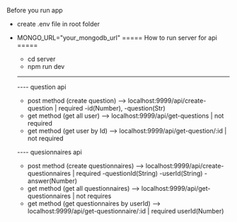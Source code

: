   
  Before you run app 
  - create .env file in root folder 
  - MONGO_URL="your_mongodb_url" 
    ===== How to run server for api =====
    - cd server
    - npm run dev
    -----------------------
    ---- question api
    - post method (create question) --> localhost:9999/api/create-question | required -id(Number), -question(Str)
    - get method (get all user) --> localhost:9999/api/get-questions | not required
    - get method (get user by Id) --> localhost:9999/api/get-question/:id  | not required


    ---- quesionnaires api
    - post method (create questionnaires) --> localhost:9999/api/create-questionnaires | required -questionId(String) -userId(String) -answer(Number)
    - get method (get all questionnaires) --> localhost:9999/api/get-questionnaires | not requires
    - get method (get questionnaires by userId) --> localhost:9999/api/get-questionnaire/:id | required userId(Number)

